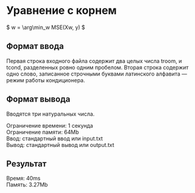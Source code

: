 # Уравнение с корнем

$ w = \arg\min_w MSE(Xw, y) $

## Формат ввода

Первая строка входного файла содержит два целых числа troom, и tcond, разделенных ровно одним пробелом.
Вторая строка содержит одно слово, записанное строчными буквами латинского алфавита — режим работы кондиционера.

## Формат вывода

Вводятся три натуральных числа.  

Ограничение времени:	1 секунда  
Ограничение памяти:	64Mb  
Ввод:	стандартный ввод или input.txt  
Вывод:	стандартный вывод или output.txt  

## Результат  

Время: 40ms  
Память: 3.27Mb
